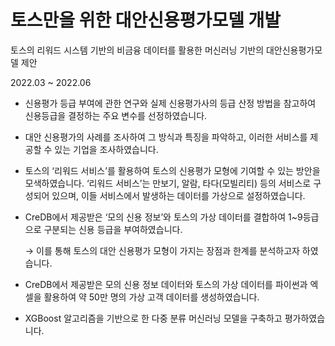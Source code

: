 # 토스만을 위한 대안신용평가모델 개발

토스의 리워드 시스템 기반의 비금융 데이터를 활용한 머신러닝 기반의 대안신용평가모델 제안

2022.03 ~ 2022.06

- 신용평가 등급 부여에 관한 연구와 실제 신용평가사의 등급 산정 방법을 참고하여 신용등급을 결정하는 주요 변수를 선정하였습니다.
- 대안 신용평가의 사례를 조사하여 그 방식과 특징을 파악하고, 이러한 서비스를 제공할 수 있는 기업을 조사하였습니다.
- 토스의 ‘리워드 서비스’를 활용하여 토스의 신용평가 모형에 기여할 수 있는 방안을 모색하였습니다. ‘리워드 서비스’는 만보기, 알람, 타다(모빌리티) 등의 서비스로 구성되어 있으며, 이들 서비스에서 발생하는 데이터를 가상으로 설정하였습니다.
- CreDB에서 제공받은 ‘모의 신용 정보’와 토스의 가상 데이터를 결합하여 1~9등급으로 구분되는 신용 등급을 부여하였습니다.
    
    → 이를 통해 토스의 대안 신용평가 모형이 가지는 장점과 한계를 분석하고자 하였습니다.
    
- CreDB에서 제공받은 모의 신용 정보 데이터와 토스의 가상 데이터를 파이썬과 엑셀을 활용하여 약 50만 명의 가상 고객 데이터를 생성하였습니다.
- XGBoost 알고리즘을 기반으로 한 다중 분류 머신러닝 모델을 구축하고 평가하였습니다.
